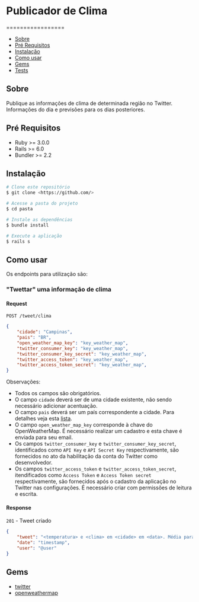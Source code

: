 # Publicador de Clima

=================
<!--ts-->
* [Sobre](#sobre)
* [Pré Requisitos](#pre-requisitos)
* [Instalação](#instalacao)
* [Como usar](#como-usar)
* [Gems](#gems)
* [Tests](#testes)
<!--ts-->

## Sobre

Publique as informações de clima de determinada região no Twitter. Informações do dia e previsões para os dias posteriores.

## Pré Requisitos

* Ruby >= 3.0.0
* Rails >= 6.0
* Bundler >= 2.2

## Instalação

```bash
# Clone este repositório
$ git clone <https://github.com/>

# Acesse a pasta do projeto
$ cd pasta

# Instale as dependências
$ bundle install

# Execute a aplicação
$ rails s
```

## Como usar

Os endpoints para utilização são:

### "Twettar" uma informação de clima

#### Request

`POST /tweet/clima`

```json
{
    "cidade": "Campinas",
    "pais": "BR",
    "open_weather_map_key": "key_weather_map",
    "twitter_consumer_key": "key_weather_map",
    "twitter_consumer_key_secret": "key_weather_map",
    "twitter_access_token": "key_weather_map",
    "twitter_access_token_secret": "key_weather_map",
}
```

Observações:

* Todos os campos são obrigatórios.
* O campo `cidade` deverá ser de uma cidade existente, não sendo necessário adicionar acentuação.
* O campo `pais` deverá ser um país correspondente a cidade. Para detalhes veja esta [lista](http://bulk.openweathermap.org/sample/city.list.json.gz).
* O campo `open_weather_map_key` corresponde à chave do OpenWeatherMap. É necessário realizar um cadastro e esta chave é enviada para seu email.
* Os campos `twitter_consumer_key` e `twitter_consumer_key_secret`, identificados como `API Key` e `API Secret Key` respectivamente, são fornecidos no ato da habilitação da conta do Twitter como desenvolvedor.
* Os campos `twitter_access_token` e `twitter_access_token_secret`, itendificados como `Access Token` e `Access Token secret` respectivamente, são fornecidos após o cadastro da aplicação no Twitter nas configurações. É necessário criar com permissões de leitura e escrita.

#### Response

`201` - Tweet criado

```json
{
    "tweet": "<temperatura> e <clima> em <cidade> em <data>. Média para os próximos dias: <temperatura> em <data>, ...",
    "date": "timestamp",
    "user": "@user"
}
```

## Gems

* [twitter](https://rubygems.org/gems/twitter/versions/6.2.0)
* [openweathermap](https://rubygems.org/gems/openweathermap/versions/0.2.3)